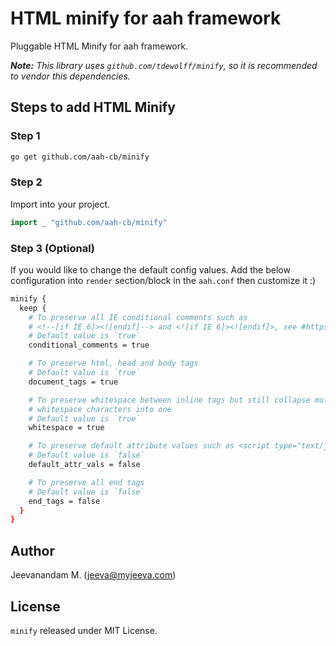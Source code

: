 # HTML minify for aah framework

Pluggable HTML Minify for aah framework.

_**Note:** This library uses `github.com/tdewolff/minify`, so it is recommended to vendor this dependencies._

## Steps to add HTML Minify

### Step 1

```bash
go get github.com/aah-cb/minify
```

### Step 2

Import into your project.
```go
import _ "github.com/aah-cb/minify"
```

### Step 3 (Optional)

If you would like to change the default config values. Add the below configuration into `render` section/block in the `aah.conf` then customize it :)

```bash
minify {
  keep {
    # To preserve all IE conditional comments such as
    # <!--[if IE 6]><![endif]--> and <![if IE 6]><![endif]>, see #https://msdn.microsoft.com/en-us/library/ms537512(v=vs.85).aspx#syntax
    # Default value is `true`
    conditional_comments = true

    # To preserve html, head and body tags
    # Default value is `true`
    document_tags = true

    # To preserve whitespace between inline tags but still collapse multiple
    # whitespace characters into one
    # Default value is `true`
    whitespace = true

    # To preserve default attribute values such as <script type="text/javascript">
    # Default value is `false`
    default_attr_vals = false

    # To preserve all end tags
    # Default value is `false`
    end_tags = false
  }
}
```

## Author

Jeevanandam M. (jeeva@myjeeva.com)

## License

`minify` released under MIT License.
